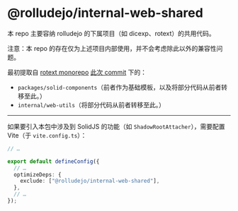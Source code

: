 # @rolludejo/internal-web-shared

本 repo 主要容纳 rolludejo 的下属项目（如 dicexp、rotext）的共用代码。

注意：本 repo 的存在仅为上述项目内部使用，并不会考虑除此以外的兼容性问题。

最初提取自 [rotext monorepo](https://github.com/umajho/rotext)
[此次 commit](https://github.com/umajho/rotext/commit/7702a2947377d8e317e864ff447a8244d459a528)
下的：

- `packages/solid-components`（前者作为基础模板，以及将部分代码从前者转移至此。）
- `internal/web-utils`（将部分代码从前者转移至此。）

---

如果要引入本包中涉及到 SolidJS 的功能（如 `ShadowRootAttacher`），需要配置
Vite（于 `vite.config.ts`）：

```typescript
// …

export default defineConfig({
  // …
  optimizeDeps: {
    exclude: ["@rolludejo/internal-web-shared"],
  },
  // …
});
```

